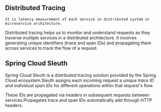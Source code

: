 ## Distributed Tracing
```
It is latency measurement of each service in distributed system or microservice architecture.
```
Distributed tracing helps us to monitor and understand requests as they traverse multiple services in a distributed architecture. It involves generating unique identifiers (trace and span IDs) and propagating them across services to track the flow of a request.

## Spring Cloud Sleuth
Spring Cloud Sleuth is a distributed tracing solution provided by the Spring Cloud ecosystem.Sleuth assigns each incoming request a _unique trace ID and individual span IDs_ for different operations within that request's flow.

These IDs are propagated via headers in subsequent requests between services.Propagates trace and span IDs automatically add through HTTP headers.

